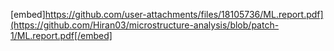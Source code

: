 [embed]https://github.com/user-attachments/files/18105736/ML.report.pdf](https://github.com/Hiran03/microstructure-analysis/blob/patch-1/ML.report.pdf[/embed]
